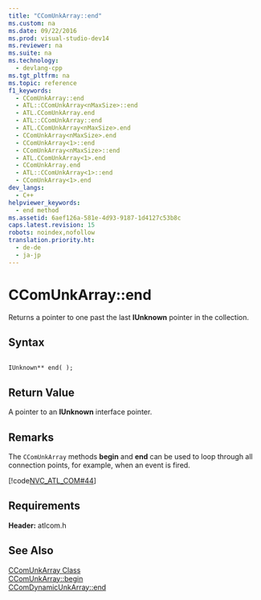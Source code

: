 ```yaml
---
title: "CComUnkArray::end"
ms.custom: na
ms.date: 09/22/2016
ms.prod: visual-studio-dev14
ms.reviewer: na
ms.suite: na
ms.technology: 
  - devlang-cpp
ms.tgt_pltfrm: na
ms.topic: reference
f1_keywords: 
  - CComUnkArray::end
  - ATL::CComUnkArray<nMaxSize>::end
  - ATL.CComUnkArray.end
  - ATL::CComUnkArray::end
  - ATL.CComUnkArray<nMaxSize>.end
  - CComUnkArray<nMaxSize>.end
  - CComUnkArray<1>::end
  - CComUnkArray<nMaxSize>::end
  - ATL.CComUnkArray<1>.end
  - CComUnkArray.end
  - ATL::CComUnkArray<1>::end
  - CComUnkArray<1>.end
dev_langs: 
  - C++
helpviewer_keywords: 
  - end method
ms.assetid: 6aef126a-581e-4d93-9187-1d4127c53b8c
caps.latest.revision: 15
robots: noindex,nofollow
translation.priority.ht: 
  - de-de
  - ja-jp
---
```

# CComUnkArray::end
Returns a pointer to one past the last **IUnknown** pointer in the collection.  
  
## Syntax  
  
```  
  
IUnknown** end( );  
```  
  
## Return Value  
 A pointer to an **IUnknown** interface pointer.  
  
## Remarks  
 The `CComUnkArray` methods **begin** and **end** can be used to loop through all connection points, for example, when an event is fired.  
  
 [!code[NVC_ATL_COM#44](../vs140/codesnippet/CPP/ccomunkarray--end_1.cpp)]
  
  
## Requirements  
 **Header:** atlcom.h  
  
## See Also  
 [CComUnkArray Class](../vs140/ccomunkarray-class.md)   
 [CComUnkArray::begin](../vs140/ccomunkarray--begin.md)   
 [CComDynamicUnkArray::end](../vs140/ccomdynamicunkarray--end.md)